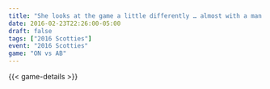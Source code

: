 ```yaml
---
title: "She looks at the game a little differently … almost with a man’s eyes"
date: 2016-02-23T22:26:00-05:00
draft: false
tags: ["2016 Scotties"]
event: "2016 Scotties"
game: "ON vs AB"
---
```

{{< game-details >}}
<!--more--> 
